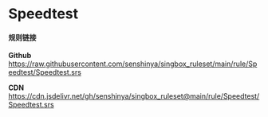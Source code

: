 # Speedtest

#### 规则链接

**Github**
https://raw.githubusercontent.com/senshinya/singbox_ruleset/main/rule/Speedtest/Speedtest.srs

**CDN**
https://cdn.jsdelivr.net/gh/senshinya/singbox_ruleset@main/rule/Speedtest/Speedtest.srs